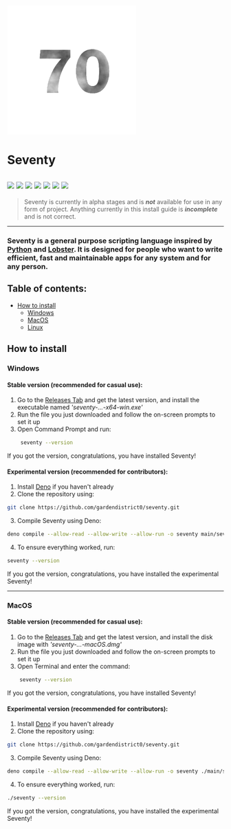 <img src="docs/assets/seventy.png" width="300" />

# Seventy

![](https://img.shields.io/badge/license-Zlib%2Flibpng-blue)
![](https://img.shields.io/github/last-commit/gardendistrict0/seventy)
![](https://img.shields.io/github/repo-size/gardendistrict0/seventy)
![](https://img.shields.io/github/issues/gardendistrict0/seventy)
![](https://img.shields.io/github/issues-pr/gardendistrict0/seventy)
![](https://img.shields.io/github/contributors/gardendistrict0/seventy)
![](https://img.shields.io/github/commit-activity/m/gardendistrict0/seventy)
---

> Seventy is currently in alpha stages and is ***not*** available for use in any form of project. Anything currently in this install guide is ***incomplete*** and is not correct.
---
### Seventy is a general purpose scripting language inspired by [Python](https://www.python.org) and [Lobster](https://strlen.com/lobster/). It is designed for people who want to write efficient, fast and maintainable apps for any system and for any person.

## Table of contents:
- [How to install](https://github.com/gardendistrict0/seventy#how-to-install)
  - [Windows](https://github.com/gardendistrict0/seventy#windows)
  - [MacOS](https://github.com/gardendistrict0/seventy#macos)
  - [Linux](https://github.com/gardendistrict0/seventy#linux)


## How to install

### Windows
#### Stable version (recommended for casual use):
1. Go to the [Releases Tab](https://github.com/gardendistrict0/seventy/releases) and get the latest version, and install the executable named *'seventy-...-x64-win.exe'*
2. Run the file you just downloaded and follow the on-screen prompts to set it up
3. Open Command Prompt and run:
    ```bash
     seventy --version 
    ```
If you got the version, congratulations, you have installed Seventy!

#### Experimental version (recommended for contributors):
1. Install [Deno](https://deno.land) if you haven't already
2. Clone the repository using:
```bash
git clone https://github.com/gardendistrict0/seventy.git
```

3. Compile Seventy using Deno:
```bash
deno compile --allow-read --allow-write --allow-run -o seventy main/seventy.ts
```

4. To ensure everything worked, run:
```bash
seventy --version
```

If you got the version, congratulations, you have installed the experimental Seventy!

---

### MacOS
#### Stable version (recommended for casual use):
1. Go to the [Releases Tab](https://github.com/gardendistrict0/seventy/releases) and get the latest version, and install the disk image with *'seventy-...-macOS.dmg'*
2. Run the file you just downloaded and follow the on-screen prompts to set it up
3. Open Terminal and enter the command:
```bash
    seventy --version
```
If you got the version, congratulations, you have installed Seventy!

#### Experimental version (recommended for contributors):
1. Install [Deno](https://deno.land) if you haven't already
2. Clone the repository using:
```bash
git clone https://github.com/gardendistrict0/seventy.git
```

3. Compile Seventy using Deno:
```bash
deno compile --allow-read --allow-write --allow-run -o seventy ./main/seventy.ts
```

4. To ensure everything worked, run:
```bash
./seventy --version
```

If you got the version, congratulations, you have installed the experimental Seventy!
